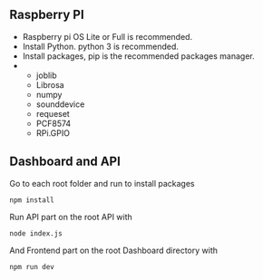 ## Raspberry PI
- Raspberry pi OS Lite or Full is recommended.
- Install Python. python 3 is recommended.
- Install packages, pip is the recommended packages manager.
- - joblib
  - Librosa
  - numpy
  - sounddevice
  - requeset
  - PCF8574
  - RPi.GPIO


## Dashboard and API
Go to each root folder and run to install packages
```
npm install
```

Run API part on the root API with
```
node index.js
```
And Frontend part on the root Dashboard directory with
```
npm run dev
```
